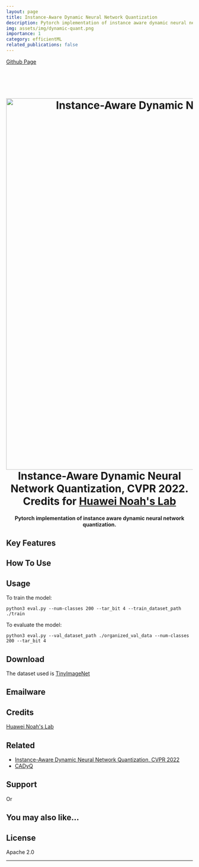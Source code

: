 ```yaml
---
layout: page
title: Instance-Aware Dynamic Neural Network Quantization
description: Pytorch implementation of instance aware dynamic neural network quantization
img: assets/img/dynamic-quant.png
importance: 1
category: efficientML
related_publications: false
---
```

<a href="https://github.com/mehmetemreakbulut/instance-aware-dynamic-quantization">Github Page</a>
<br><br>

<h1 align="center">
  <br>
  <a href="https://github.com/huawei-noah/Efficient-Computing/tree/master/Quantization/DynamicQuant"><img src="https://user-images.githubusercontent.com/19202799/182549238-2cc1db63-e504-483f-8a2e-ff51d94974cb.png" alt="Instance-Aware Dynamic Neural Network Quantization" width="1000"></a>
  <br>
  Instance-Aware Dynamic Neural Network Quantization, CVPR 2022. Credits for <a href="https://github.com/huawei-noah">Huawei Noah's Lab</a>
  <br>
</h1>

<h4 align="center">Pytorch implementation of instance aware dynamic neural network quantization<a href="https://ieeexplore.ieee.org/document/9879856" target="_blank"></a>.</h4>
<!---
<p align="center">
  <a href="https://badge.fury.io/js/electron-markdownify">
    <img src="https://badge.fury.io/js/electron-markdownify.svg"
         alt="Gitter">
  </a>
  <a href="https://gitter.im/amitmerchant1990/electron-markdownify"><img src="https://badges.gitter.im/amitmerchant1990/electron-markdownify.svg"></a>
  <a href="https://saythanks.io/to/bullredeyes@gmail.com">
      <img src="https://img.shields.io/badge/SayThanks.io-%E2%98%BC-1EAEDB.svg">
  </a>
  <a href="https://www.paypal.me/AmitMerchant">
    <img src="https://img.shields.io/badge/$-donate-ff69b4.svg?maxAge=2592000&amp;style=flat">
  </a>
</p>

<p align="center">
  <a href="#key-features">Key Features</a> •
  <a href="#how-to-use">How To Use</a> •
  <a href="#download">Download</a> •
  <a href="#credits">Credits</a> •
  <a href="#related">Related</a> •
  <a href="#license">License</a>
</p> --->

<!--- ![screenshot](https://raw.githubusercontent.com/amitmerchant1990/electron-markdownify/master/app/img/markdownify.gif) --->

## Key Features



## How To Use
## Usage

To train the model:
```
python3 eval.py --num-classes 200 --tar_bit 4 --train_dataset_path ./train
```

To evaluate the model:
```
python3 eval.py --val_dataset_path ./organized_val_data --num-classes 200 --tar_bit 4
```

## Download

The dataset used is [TinyImageNet](https://image-net.org/download-images.php)


## Emailware



## Credits

[Huawei Noah's Lab](https://github.com/huawei-noah)

## Related
* [Instance-Aware Dynamic Neural Network Quantization, CVPR 2022](https://ieeexplore.ieee.org/document/9879856)
* [CADyQ](https://arxiv.org/pdf/2207.10345)

## Support



<p>Or</p>



## You may also like...



## License

Apache 2.0

---

<!--- > [amitmerchant.com](https://www.amitmerchant.com) &nbsp;&middot;&nbsp;
> GitHub [@amitmerchant1990](https://github.com/amitmerchant1990) &nbsp;&middot;&nbsp;
> Twitter [@amit_merchant](https://twitter.com/amit_merchant)
 --->

